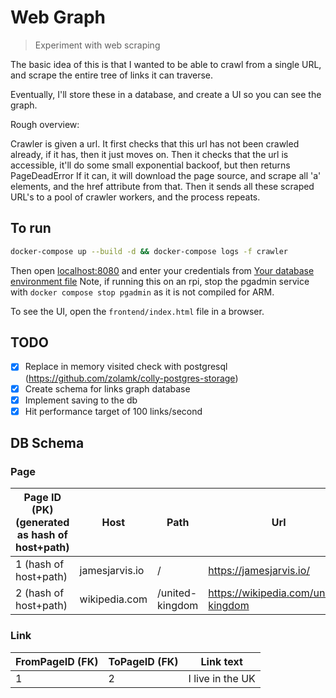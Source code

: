# Web Graph

> Experiment with web scraping

The basic idea of this is that I wanted to be able to crawl from a single URL, and scrape the entire tree of links it can traverse.

Eventually, I'll store these in a database, and create a UI so you can see the graph.

Rough overview:

Crawler is given a url.
It first checks that this url has not been crawled already, if it has, then it just moves on.
Then it checks that the url is accessible, it'll do some small exponential backoof, but then returns PageDeadError
If it can, it will download the page source, and scrape all 'a' elements, and the href attribute from that.
Then it sends all these scraped URL's to a pool of crawler workers, and the process repeats.

## To run

```bash
docker-compose up --build -d && docker-compose logs -f crawler
```

Then open <localhost:8080> and enter your credentials from [Your database environment file](./database.env.example)
Note, if running this on an rpi, stop the pgadmin service with `docker compose stop pgadmin` as it is not compiled for ARM.

To see the UI, open the `frontend/index.html` file in a browser.

## TODO

- [x] Replace in memory visited check with postgresql (<https://github.com/zolamk/colly-postgres-storage>)
- [x] Create schema for links graph database
- [x] Implement saving to the db
- [x] Hit performance target of 100 links/second

## DB Schema

### Page

| Page ID (PK) (generated as hash of host+path) | Host           | Path            | Url                                  |
| --------------------------------------------- | -------------- | --------------- | ------------------------------------ |
| 1 (hash of host+path)                         | jamesjarvis.io | /               | https://jamesjarvis.io/              |
| 2 (hash of host+path)                         | wikipedia.com  | /united-kingdom | https://wikipedia.com/united-kingdom |

### Link

| FromPageID (FK) | ToPageID (FK) | Link text        |
| --------------- | ------------- | ---------------- |
| 1               | 2             | I live in the UK |
